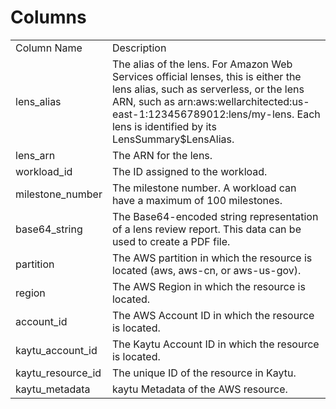 # Columns  

<table>
	<tr><td>Column Name</td><td>Description</td></tr>
	<tr><td>lens_alias</td><td>The alias of the lens. For Amazon Web Services official lenses, this is either the lens alias, such as serverless, or the lens ARN, such as arn:aws:wellarchitected:us-east-1:123456789012:lens/my-lens. Each lens is identified by its LensSummary$LensAlias.</td></tr>
	<tr><td>lens_arn</td><td>The ARN for the lens.</td></tr>
	<tr><td>workload_id</td><td>The ID assigned to the workload.</td></tr>
	<tr><td>milestone_number</td><td>The milestone number. A workload can have a maximum of 100 milestones.</td></tr>
	<tr><td>base64_string</td><td>The Base64-encoded string representation of a lens review report. This data can be used to create a PDF file.</td></tr>
	<tr><td>partition</td><td>The AWS partition in which the resource is located (aws, aws-cn, or aws-us-gov).</td></tr>
	<tr><td>region</td><td>The AWS Region in which the resource is located.</td></tr>
	<tr><td>account_id</td><td>The AWS Account ID in which the resource is located.</td></tr>
	<tr><td>kaytu_account_id</td><td>The Kaytu Account ID in which the resource is located.</td></tr>
	<tr><td>kaytu_resource_id</td><td>The unique ID of the resource in Kaytu.</td></tr>
	<tr><td>kaytu_metadata</td><td>kaytu Metadata of the AWS resource.</td></tr>
</table>